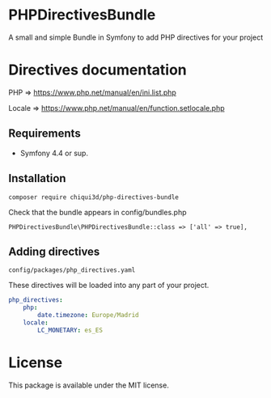 PHPDirectivesBundle
======================
A small and simple Bundle in Symfony to add PHP directives for your project

Directives documentation
======================
PHP => https://www.php.net/manual/en/ini.list.php

Locale => https://www.php.net/manual/en/function.setlocale.php

Requirements
------------
* Symfony 4.4 or sup.

Installation
------------

    composer require chiqui3d/php-directives-bundle
      
Check that the bundle appears in config/bundles.php

    PHPDirectivesBundle\PHPDirectivesBundle::class => ['all' => true],

Adding directives
-------------
```config/packages/php_directives.yaml```

These directives will be loaded into any part of your project.
    
```yaml
php_directives:
    php:
        date.timezone: Europe/Madrid
    locale:
        LC_MONETARY: es_ES
```

License
=======
This package is available under the MIT license.
